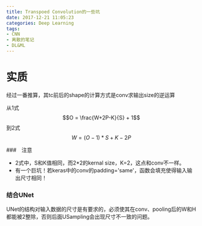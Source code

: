 ```yaml
---
title: Transpoed Convolution的一些坑
date: 2017-12-21 11:05:23
categories: Deep Learning
tags:
- CNN
- 离散的笔记
- DL&ML
---
```


# 实质

经过一番推算，其tc前后的shape的计算方式是conv求输出size的逆运算

从1式
$$O = \frac{W+2P-K}{S} + 1$$
到2式
$$ W = (O - 1) * S + K - 2P $$

###　注意

- 2式中，S和K值相同，而2*2的kernal size，K=2，这点和conv不一样。
- 有一个巨坑！若keras中的conv的padding='same'，函数会填充使得输入输出尺寸相同！

### 结合UNet

UNet的结构对输入数据的尺寸是有要求的，必须使其在conv、pooling后的W和H都能被2整除，否则后面USampling会出现尺寸不一致的问题。
